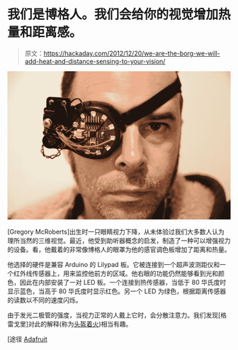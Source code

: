 # 我们是博格人。我们会给你的视觉增加热量和距离感。

> 原文：<https://hackaday.com/2012/12/20/we-are-the-borg-we-will-add-heat-and-distance-sensing-to-your-vision/>

![we-are-borg](img/c3b0c5b631f4b90b5ba6ab0564116631.png)

[Gregory McRoberts]出生时一只眼睛视力下降，从未体验过我们大多数人认为理所当然的三维视觉。最近，他受到助听器概念的启发，制造了一种可以增强视力的设备。看，他戴着的非常像博格人的眼罩为他的感官调色板增加了距离和热量。

他选择的硬件是兼容 Arduino 的 Lilypad 板。它被连接到一个超声波测距仪和一个红外线传感器上，用来监控他前方的区域。他右眼的功能仍然能够看到光和颜色，因此在内部安装了一对 LED 板。一个连接到热传感器，当低于 80 华氏度时显示蓝色，当高于 80 华氏度时显示红色。另一个 LED 为绿色，根据距离传感器的读数以不同的速度闪烁。

由于发光二极管的强度，当视力正常的人戴上它时，会分散注意力。我们发现[格雷戈里]对此的解释(称为[头盔着火](http://en.wikipedia.org/wiki/Helmet_fire))相当有趣。

[途径 [Adafruit](http://www.adafruit.com/blog/2012/12/19/augmented-vision-eyepatch-wearablewednesday/)